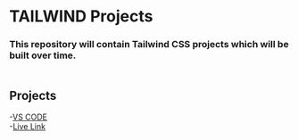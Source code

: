 # TAILWIND Projects
### This repository will contain Tailwind CSS projects which will be built over time. <br> <br>

## Projects
-[VS CODE](https://github.com/snehalgadge/FSJS-2.0/tree/main/02_Tailwind%20CSS%20Project/01_Talwind_vscode)<br>
-[Live Link](https://tailwindvscode.netlify.app/) 

